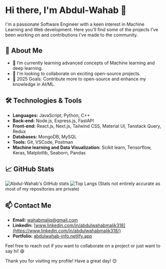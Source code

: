 # Hi there, I'm Abdul-Wahab 👋

I'm a passionate Software Engineer with a keen interest in Machine Learning and Web development. Here you'll find some of the projects I've been working on and contributions I've made to the community.

## 🚀 About Me

- 🌱 I’m currently learning advanced concepts of Machine learning and deep learning.
- 💼 I'm looking to collaborate on exciting open-source projects.
- 🥅 2025 Goals: Contribute more to open-source and enhance my knowledge in AI/ML.

## 🛠️ Technologies & Tools

- **Languages:** JavaScript, Python, C++
- **Back-end:** Node.js, Express.js, FastAPI
- **Front-end:** React.js, Next.js, Tailwind CSS, Material UI, Tanstack Query, Redux
- **Databases:** MongoDB, MySQL
- **Tools:** Git, VSCode, Postman
- **Machine learning and Data Visualization:** Scikit learn, Tensorflow, Keras, Matplotlib, Seaborn, Pandas

## 📈 GitHub Stats

![Abdul-Wahab's GitHub stats](https://github-readme-stats.vercel.app/api?username=Abdul-Wahab-318&show_icons=true&theme=radical)
![Top Langs](https://github-readme-stats.vercel.app/api/top-langs/?username=Abdul-Wahab-318&layout=compact&theme=radical)
(Stats not entirely accurate as most of my repositories are private)
## 📫 Contact Me

- **Email:** [wahabmaliq@gmail.com](mailto:wahabmaliq@gmail.com)
- **LinkedIn:** [www.linkedin.com/in/abdulwahabmalik318](https://www.linkedin.com/in/abdulwahabmalik318/)
- **Portfolio:** [abdulwahab-info.netlify.app](https://abdulwahab-info.netlify.app)

Feel free to reach out if you want to collaborate on a project or just want to say hi! 😄

Thank you for visiting my profile! Have a great day! 😊
